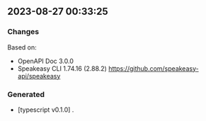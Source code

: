 

## 2023-08-27 00:33:25
### Changes
Based on:
- OpenAPI Doc 3.0.0 
- Speakeasy CLI 1.74.16 (2.88.2) https://github.com/speakeasy-api/speakeasy
### Generated
- [typescript v0.1.0] .